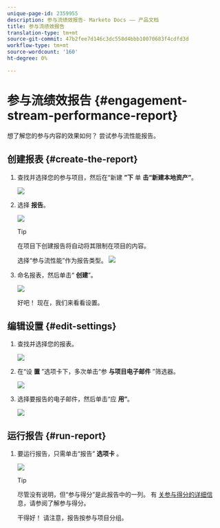 ```yaml
---
unique-page-id: 2359955
description: 参与流绩效报告- Marketo Docs —— 产品文档
title: 参与流绩效报告
translation-type: tm+mt
source-git-commit: 47b2fee7d146c3dc558d4bbb10070683f4cdfd3d
workflow-type: tm+mt
source-wordcount: '160'
ht-degree: 0%

---
```



# 参与流绩效报告 {#engagement-stream-performance-report}

想了解您的参与内容的效果如何？ 尝试参与流性能报告。

## 创建报表 {#create-the-report}

1. 查找并选择您的参与项目，然后在“新建 **”下** 单 **击“新建本地资产”**。

   ![](assets/localassetnutring.jpg)

1. 选择 **报告**。

   ![](assets/image2014-9-15-18-3a23-3a59.png)

   >[!TIP]
   >
   >在项目下创建报告将自动将其限制在项目的内容。

   选择“参与流性能”作为报告类型。
   ![](assets/engagementreportchoose.png)

1. 命名报表，然后单击“ **创建**”。

   ![](assets/image2014-9-15-18-3a24-3a23.png)

   好吧！ 现在，我们来看看设置。

## 编辑设置 {#edit-settings}

1. 查找并选择您的报表。

   ![](assets/engagementperformancereport.jpg)

1. 在“设 **置** ”选项卡下，多次单击“参 **与项目电子邮件** ”筛选器。

   ![](assets/image2014-9-15-18-3a25-3a4.png)

1. 选择要报告的电子邮件，然后单击“应 **用”**。

   ![](assets/engagementfilter.jpg)

## 运行报告 {#run-report}

1. 要运行报告，只需单击“报告” **选项卡** 。

   ![](assets/image2014-9-15-18-3a25-3a15.png)

   >[!TIP]
   >
   >
   >尽管没有说明，但“参与得分”是此报告中的一列。 有 [关参与得分的详细信](understanding-the-engagement-score.md) 息，请参阅了解参与得分。

   干得好！ 请注意，报告按参与项目分组。

